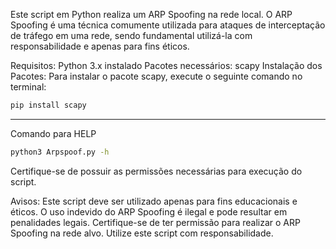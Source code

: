 Este script em Python realiza um ARP Spoofing na rede local. O ARP Spoofing é uma técnica comumente utilizada para ataques de interceptação de tráfego em uma rede, sendo fundamental utilizá-la com responsabilidade e apenas para fins éticos.

Requisitos:
Python 3.x instalado
Pacotes necessários: scapy
Instalação dos Pacotes:
Para instalar o pacote scapy, execute o seguinte comando no terminal:

   ```bash
pip install scapy
```

---------------------------------------
Comando para HELP 

```bash
python3 Arpspoof.py -h
```
Certifique-se de possuir as permissões necessárias para execução do script.

Avisos:
Este script deve ser utilizado apenas para fins educacionais e éticos. O uso indevido do ARP Spoofing é ilegal e pode resultar em penalidades legais.
Certifique-se de ter permissão para realizar o ARP Spoofing na rede alvo.
Utilize este script com responsabilidade.